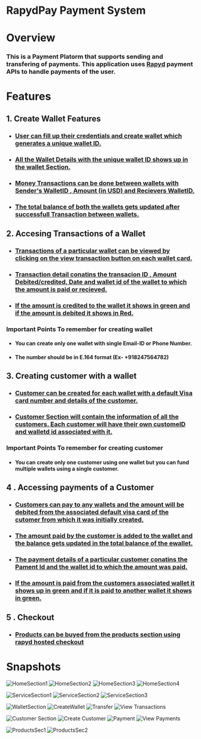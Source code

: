 # RapydPay Payment System

# Overview

### This is a Payment Platorm that supports sending and transfering of payments. This application uses [Rapyd](https://www.rapyd.net/) payment APIs to handle payments of the user.

# Features

## 1. Create Wallet Features

- ### [User can fill up their credentials and create wallet which generates a unique wallet ID.](https://github.com/adarshRsinha/RapydPay/assets/93790691/d3b4f81a-3a55-412d-a10e-e6d7d211bae3)


- ### [All the Wallet Details with the unique wallet ID shows up in the wallet Section.](https://github.com/adarshRsinha/RapydPay/assets/93790691/6da81533-42b8-44a5-8c37-3b4370d6a3a8)


- ### [Money Transactions can be done between wallets with Sender's WalletID , Amount (in USD) and Recievers WalletID.](https://github.com/adarshRsinha/RapydPay/assets/93790691/538006ac-f27d-49f8-b1cc-eb504b6edde9)


- ### [The total balance of both the wallets gets updated after successfull Transaction between wallets.](https://github.com/adarshRsinha/RapydPay/assets/93790691/4c897a74-d0d0-4d2c-b5fd-5dae82349c3f)


## 2. Accesing Transactions of a Wallet

- ### [Transactions of a particular wallet can be viewed by clicking on the view transaction button on each wallet card.](https://github.com/adarshRsinha/RapydPay/assets/93790691/44003a7b-a2a8-4fd6-a665-3f078798d310)

- ### [Transaction detail conatins the transacion ID , Amount Debited/credited, Date and wallet id of the wallet to which the amount is paid or recieved.](https://github.com/adarshRsinha/RapydPay/assets/93790691/44003a7b-a2a8-4fd6-a665-3f078798d310)

- ### [If the amount is credited to the wallet it shows in green and if the amount is debited it shows in Red.](https://github.com/adarshRsinha/RapydPay/assets/93790691/44003a7b-a2a8-4fd6-a665-3f078798d310)

### Important Points To remember for creating wallet

- #### You can create only one wallet with single Email-ID or Phone Number.
- #### The number should be in E.164 format (Ex- +918247564782)

## 3. Creating customer with a wallet

- ### [Customer can be created for each wallet with a default Visa card number and details of the customer.](https://github.com/adarshRsinha/RapydPay/assets/93790691/962c4375-bca3-4a76-8c0b-280441ba7313)

- ### [Customer Section will contain the information of all the customers. Each customer will have their own customeID and walletd id associated with it.](https://github.com/adarshRsinha/RapydPay/assets/93790691/4edfa9b9-a263-4010-8618-e8003d2d7264)


### Important Points To remember for creating customer

- #### You can create only one customer using one wallet but you can fund multiple wallets using a single customer.

## 4 . Accessing payments of a Customer

- ### [Customers can pay to any wallets and the amount will be debited from the associated default visa card of the cutomer from which it was initially created.](https://github.com/adarshRsinha/RapydPay/assets/93790691/d153470d-28ed-4740-a7da-af5ab63cf790)

- ### [The amount paid by the customer is added to the wallet and the balance gets updated in the total balance of the ewallet.](https://github.com/adarshRsinha/RapydPay/assets/93790691/f4061550-750d-4ffb-b3b0-70f85862009f)

- ### [The payment details of a particular customer conatins the Pament Id and the wallet id to which the amount was paid.](https://github.com/adarshRsinha/RapydPay/assets/93790691/fea28f4a-263f-431d-a6ff-5d23d780bd1d)


- ### [If the amount is paid from the customers associated wallet it shows up in green and if it is paid to another wallet it shows in green.](https://user-images.githubusercontent.com/67522406/123187677-3b5db500-d4b8-11eb-9dfd-cfe4483c31b5.png)

## 5 . Checkout

- ### [Products can be buyed from the products section using rapyd hosted checkout](https://github.com/adarshRsinha/RapydPay/assets/93790691/7f33ef4b-d61a-403d-bd0a-e3e217b975b0)


# Snapshots

![HomeSection1](https://github.com/adarshRsinha/RapydPay/assets/93790691/acc68325-af65-4730-b8e7-43b029233916)
![HomeSection2](https://github.com/adarshRsinha/RapydPay/assets/93790691/8121181b-eb45-4de0-abc1-30a70ba50d94)
![HomeSection3](https://github.com/adarshRsinha/RapydPay/assets/93790691/6b22061f-ba0d-41a8-a83e-b339325e9dc8)
![HomeSection4](https://github.com/adarshRsinha/RapydPay/assets/93790691/5351b0c5-a6b0-4fc3-a982-2d185fa7eaef)


![ServiceSection1](https://github.com/adarshRsinha/RapydPay/assets/93790691/52e744bf-cf78-445b-aa0b-cbc36992ae03)
![ServiceSection2](https://github.com/adarshRsinha/RapydPay/assets/93790691/ce91a1ff-4ea3-42e9-88dd-1299082947c7)
![ServiceSection3](https://github.com/adarshRsinha/RapydPay/assets/93790691/14c34c54-5da7-47fb-bdee-71b627322e36)


![WalletSection](https://github.com/adarshRsinha/RapydPay/assets/93790691/034440d5-2780-4987-bd45-56e2d3dfe8f4)
![CreateWallet](https://github.com/adarshRsinha/RapydPay/assets/93790691/f9e49143-0d75-4c19-96d7-2472c604c162)
![Transfer](https://github.com/adarshRsinha/RapydPay/assets/93790691/75dd6d96-2b50-4210-9b0d-abd49f765b2d)
![View Transactions](https://github.com/adarshRsinha/RapydPay/assets/93790691/44003a7b-a2a8-4fd6-a665-3f078798d310)


![Customer Section](https://github.com/adarshRsinha/RapydPay/assets/93790691/bd163c03-ff98-499b-a23c-771c0c430bb0)
![Create Customer](https://github.com/adarshRsinha/RapydPay/assets/93790691/862ef5d6-163f-4851-b2f6-fc85daab9efb)
![Payment](https://github.com/adarshRsinha/RapydPay/assets/93790691/80318bb7-e56f-46d7-b3d0-882faa69fea0)
![View Payments](https://github.com/adarshRsinha/RapydPay/assets/93790691/1801fd20-d2e6-4b98-b22c-4010c440d4b4)


![ProductsSec1](https://github.com/adarshRsinha/RapydPay/assets/93790691/df7212ab-32c4-4d97-b279-c68fe68a1804)
![ProductsSec2](https://github.com/adarshRsinha/RapydPay/assets/93790691/d67452cd-eb45-4bdb-8d3b-a65b0df9403f)




